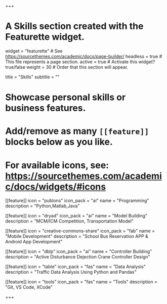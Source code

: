 +++
# A Skills section created with the Featurette widget.
widget = "featurette"  # See https://sourcethemes.com/academic/docs/page-builder/
headless = true  # This file represents a page section.
active = true  # Activate this widget? true/false
weight = 30  # Order that this section will appear.

title = "Skills"
subtitle = ""

# Showcase personal skills or business features.
# 
# Add/remove as many `[[feature]]` blocks below as you like.
# 
# For available icons, see: https://sourcethemes.com/academic/docs/widgets/#icons
[[feature]]
  icon = "publons"
  icon_pack = "ai"
  name = "Programming"
  description = "Python,Matlab,Java"

[[feature]]
  icon = "dryad"
  icon_pack = "ai"
  name = "Model Building"
  description = "MCM/ICM Competition, Transportation Model"  

[[feature]]
  icon = "creative-commons-share"
  icon_pack = "fab"
  name = "Mobile Development"
  description = "School Bus Reservation APP & Android App Development"

[[feature]]
  icon = "dblp"
  icon_pack = "ai"
  name = "Controller Building"
  description = "Active Disturbance Dejection Crane Controller Design"

[[feature]]
  icon = "table"
  icon_pack = "fas"
  name = "Data Analysis"
  description = "Traffic Data Analysis Using Python and Pandas"

[[feature]]
  icon = "tools"
  icon_pack = "fas"
  name = "Tools"
  description = "Git, VS Code, XCode"

+++
